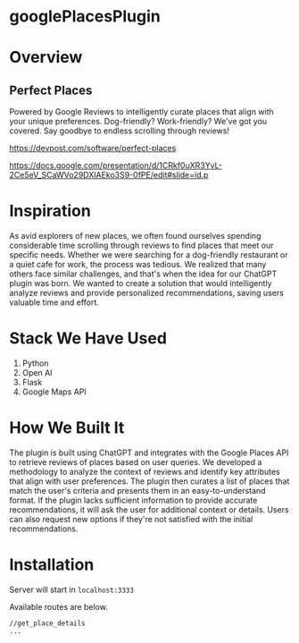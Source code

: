 # googlePlacesPlugin

# Overview

## Perfect Places

Powered by Google Reviews to intelligently curate places that align with your unique preferences. Dog-friendly? Work-friendly? We've got you covered. Say goodbye to endless scrolling through reviews!

https://devpost.com/software/perfect-places

https://docs.google.com/presentation/d/1CRkf0uXR3YvL-2Ce5eV_SCaWVo29DXIAEko3S9-0fPE/edit#slide=id.p


# Inspiration

As avid explorers of new places, we often found ourselves spending considerable time scrolling through reviews to find places that meet our specific needs. Whether we were searching for a dog-friendly restaurant or a quiet cafe for work, the process was tedious. We realized that many others face similar challenges, and that's when the idea for our ChatGPT plugin was born. We wanted to create a solution that would intelligently analyze reviews and provide personalized recommendations, saving users valuable time and effort.

# Stack We Have Used

1. Python
2. Open AI
3. Flask
4. Google Maps API

# How We Built It

The plugin is built using ChatGPT and integrates with the Google Places API to retrieve reviews of places based on user queries. We developed a methodology to analyze the context of reviews and identify key attributes that align with user preferences. The plugin then curates a list of places that match the user's criteria and presents them in an easy-to-understand format. If the plugin lacks sufficient information to provide accurate recommendations, it will ask the user for additional context or details. Users can also request new options if they're not satisfied with the initial recommendations.

# Installation

Server will start in `localhost:3333`

Available routes are below.

```
//get_place_details
...
```








